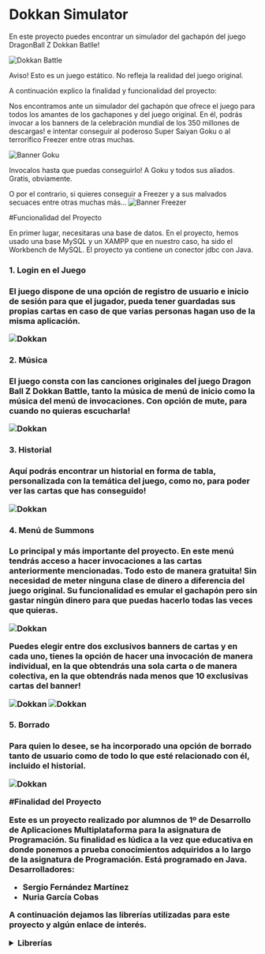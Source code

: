 # Dokkan Simulator

En este proyecto puedes encontrar un simulador del gachapón del juego DragonBall Z Dokkan Batlle!

![Dokkan Battle](https://fotografias-neox.atresmedia.com/clipping/cmsimages02/2017/08/01/2DD8574F-2A47-4809-9772-217B426F4E98/98.jpg?crop=1351,760,x7,y0&width=1900&height=1069&optimize=high&format=webply)

Aviso! Esto es un juego estático. No refleja la realidad del juego original.

A continuación explico la finalidad y funcionalidad del proyecto:

Nos encontramos ante un simulador del gachapón que ofrece el juego para todos los amantes de los gachapones y del juego original.
En él, podrás invocar a los banners de la celebración mundial de los 350 millones de descargas! e intentar conseguir al poderoso Super Saiyan Goku o al terrorífico Freezer entre otras muchas.

![Banner Goku](https://static.wikia.nocookie.net/dbz-dokkanbattle/images/5/51/Super_Saiyan_Goku_Summon.png/revision/latest?cb=20210828063441)

Invocalos hasta que puedas conseguirlo! A Goku y todos sus aliados. Gratis, obviamente.

O por el contrario, si quieres conseguir a Freezer y a sus malvados secuaces entre otras muchas más...
![Banner Freezer](https://static.wikia.nocookie.net/dbz-dokkanbattle/images/0/0f/Frieza_FP_%28AGL%29_Summon.png/revision/latest?cb=20210828063443)

#Funcionalidad del Proyecto

En primer lugar, necesitaras una base de datos. En el proyecto, hemos usado una base MySQL y un XAMPP que en nuestro caso, ha sido el Workbench de MySQL.
El proyecto ya contiene un conector jdbc con Java.

<h3>1. Login en el Juego<h3/>

El juego dispone de una opción de registro de usuario e inicio de sesión para que el jugador, pueda tener guardadas sus propias cartas en caso de que varias personas hagan uso de la misma aplicación.

![Dokkan](src\main\resources\Readme\d2.png)

<h3>2. Música<h3/>
El juego consta con las canciones originales del juego Dragon Ball Z Dokkan Battle, tanto la música de menú de inicio como la música del menú de invocaciones.
Con opción de mute, para cuando no quieras escucharla!

![Dokkan](src\main\resources\Readme\d1.png)

<h3>3. Historial<h3/>
Aquí podrás encontrar un historial en forma de tabla, personalizada con la temática del juego, como no, para poder ver las cartas que has conseguido!

![Dokkan](src\main\resources\Readme\d4.png)


<h3>4. Menú de Summons<h3/>
Lo principal y más importante del proyecto. En este menú tendrás acceso a hacer invocaciones a las cartas anteriormente mencionadas. Todo esto de manera gratuita! Sin necesidad de meter ninguna clase de dinero a diferencia del juego original.
Su funcionalidad es emular el gachapón pero sin gastar ningún dinero para que puedas hacerlo todas las veces que quieras.

![Dokkan](src\main\resources\Readme\d5.png)

Puedes elegir entre dos exclusivos banners de cartas y en cada uno, tienes la opción de hacer una invocación de manera individual, en la que obtendrás una sola carta o de manera colectiva, en la que obtendrás nada menos que 10 exclusivas cartas del banner!

![Dokkan](src\main\resources\Readme\d6.png)
![Dokkan](src\main\resources\Readme\d7.png)

<h3>5. Borrado<h3/>
Para quien lo desee, se ha incorporado una opción de borrado tanto de usuario como de todo lo que esté relacionado con él, incluido el historial.

![Dokkan](src\main\resources\Readme\d3.png)

#Finalidad del Proyecto

Este es un proyecto realizado por alumnos de 1º de Desarrollo de Aplicaciones Multiplataforma para la asignatura de Programación. Su finalidad es lúdica a la vez que educativa en donde ponemos a prueba conocimientos adquiridos a lo largo de la asignatura de Programación.
Está programado en Java.
Desarrolladores:

- Sergio Fernández Martínez
- Nuria García Cobas

A continuación dejamos las librerías utilizadas para este proyecto y algún enlace de interés.
<details>
<summary>Librerías</summary>
<p></p>
<p><a href="https://github.com/SrMagdalena13/BoletinesProgramacion/tree/master/src/com/programaci%C3%B3n/TerceraEvaluacion/Boletin26">Librería Base de Datos</a> </p>
<p><a href="https://github.com/SrMagdalena13/BoletinesProgramacion/tree/master/src/com/programaci%C3%B3n/TerceraEvaluacion/Boletin27">Librería de Sonido</a> </p>
<p><a href="https://dbz-dokkanbattle.fandom.com/wiki/Dragon_Ball_Z_Dokkan_Battle_Wiki">Página Wiki Dokkan Battle</a> </p>
</details>



